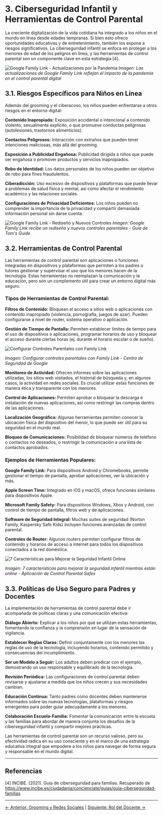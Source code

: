 # 3. Ciberseguridad Infantil y Herramientas de Control Parental

La creciente digitalización de la vida cotidiana ha integrado a los niños en el mundo en línea desde edades tempranas. Si bien esto ofrece oportunidades educativas y de entretenimiento, también los expone a riesgos significativos. La ciberseguridad infantil se enfoca en proteger a los menores de edad de los peligros en línea, y las herramientas de control parental son un componente clave en esta estrategia [4].

![Google Family Link - Actualizaciones por la Pandemia](../imagenes/XHupZE9h7SFr.jpg)
*Imagen: Las actualizaciones de Google Family Link reflejan el impacto de la pandemia en el control parental digital*

## 3.1. Riesgos Específicos para Niños en Línea

Además del grooming y el ciberacoso, los niños pueden enfrentarse a otros riesgos en el entorno digital:

**Contenido Inapropiado:** Exposición accidental o intencional a contenido violento, sexualmente explícito, o que promueve conductas peligrosas (autolesiones, trastornos alimenticios).

**Contactos Peligrosos:** Interacción con extraños que pueden tener intenciones maliciosas, más allá del grooming.

**Exposición a Publicidad Engañosa:** Publicidad dirigida a niños que puede ser engañosa o promover productos y servicios inapropiados.

**Robo de Identidad:** Los datos personales de los niños pueden ser objetivo de robo para fines fraudulentos.

**Ciberadicción:** Uso excesivo de dispositivos y plataformas que puede llevar a problemas de salud física y mental, así como afectar el rendimiento académico y las relaciones sociales.

**Configuraciones de Privacidad Deficientes:** Los niños pueden no comprender la importancia de la privacidad y compartir demasiada información personal sin darse cuenta.

![Google Family Link - Rediseño y Nuevos Controles](../imagenes/Q4XRNJUdnzjI.jpg)
*Imagen: Google Family Link recibe un rediseño y nuevos controles parentales - Guía de Tom's Guide*

## 3.2. Herramientas de Control Parental

Las herramientas de control parental son aplicaciones o funciones integradas en dispositivos y plataformas que permiten a los padres o tutores gestionar y supervisar el uso que los menores hacen de la tecnología. Estas herramientas no reemplazan la comunicación y la educación, pero son un complemento útil para crear un entorno digital más seguro.

### Tipos de Herramientas de Control Parental:

**Filtros de Contenido:** Bloquean el acceso a sitios web o aplicaciones con contenido inapropiado (violencia, pornografía, juegos de azar). Pueden configurarse a nivel de router, sistema operativo o aplicación.

**Gestión de Tiempo de Pantalla:** Permiten establecer límites de tiempo para el uso de dispositivos o aplicaciones, programar horarios de uso y bloquear el acceso durante ciertas horas (ej. durante el horario escolar o de sueño).

![Configurar Controles Parentales con Family Link](../imagenes/SRwh5KWf6fJB.jpg)

*Imagen: Configurar controles parentales con Family Link - Centro de Seguridad de Google*


**Monitoreo de Actividad:** Ofrecen informes sobre las aplicaciones utilizadas, los sitios web visitados, el historial de búsqueda y, en algunos casos, la actividad en redes sociales. Es crucial utilizar estas funciones de manera ética y transparente con los menores.

**Control de Aplicaciones:** Permiten aprobar o bloquear la descarga e instalación de nuevas aplicaciones, así como restringir las compras dentro de las aplicaciones.

**Localización Geográfica:** Algunas herramientas permiten conocer la ubicación física del dispositivo del menor, lo que puede ser útil para su seguridad en el mundo real.

**Bloqueo de Comunicaciones:** Posibilidad de bloquear números de teléfono o contactos no deseados, o restringir la comunicación a una lista de contactos aprobados.

### Ejemplos de Herramientas Populares:

**Google Family Link:** Para dispositivos Android y Chromebooks, permite gestionar el tiempo de pantalla, aprobar aplicaciones, ver la ubicación y más.

**Apple Screen Time:** Integrado en iOS y macOS, ofrece funciones similares para dispositivos Apple.

**Microsoft Family Safety:** Para dispositivos Windows, Xbox y Android, con control de tiempo de pantalla, filtros web y de aplicaciones.

**Software de Seguridad Integral:** Muchas suites de seguridad (Norton Family, Kaspersky Safe Kids) incluyen funciones avanzadas de control parental.

**Controles de Router:** Algunos routers permiten configurar filtros de contenido y horarios de acceso a internet para todos los dispositivos conectados a la red doméstica.

![7 Características para Mejorar la Seguridad Infantil Online](../imagenes/w7ifm4LnofFc.webp)

*Imagen: 7 características para mejorar la seguridad infantil mientras están online - Aplicación de Control Parental Safes*


## 3.3. Políticas de Uso Seguro para Padres y Docentes

La implementación de herramientas de control parental debe ir acompañada de políticas claras y una comunicación efectiva:

**Diálogo Abierto:** Explicar a los niños por qué se utilizan estas herramientas, fomentando la confianza y la comprensión en lugar de la sensación de vigilancia.

**Establecer Reglas Claras:** Definir conjuntamente con los menores las reglas de uso de la tecnología, incluyendo horarios, contenido permitido y consecuencias del incumplimiento.

**Ser un Modelo a Seguir:** Los adultos deben predicar con el ejemplo, demostrando un uso responsable y equilibrado de la tecnología.

**Revisión Periódica:** Las configuraciones de control parental deben revisarse y ajustarse a medida que los niños crecen y sus necesidades cambian.

**Educación Continua:** Tanto padres como docentes deben mantenerse informados sobre las nuevas tecnologías, plataformas y riesgos emergentes para poder guiar adecuadamente a los menores.

**Colaboración Escuela-Familia:** Fomentar la comunicación entre la escuela y las familias para abordar de manera conjunta los desafíos de la ciberseguridad infantil y compartir mejores prácticas.

Las herramientas de control parental son un recurso valioso, pero su efectividad radica en su uso consciente y en el marco de una estrategia educativa integral que empodere a los niños para navegar de forma segura y responsable en el mundo digital.

---

## Referencias

[4] INCIBE. (2021). Guía de ciberseguridad para familias. Recuperado de https://www.incibe.es/ciudadania/concienciate/guias/guia-ciberseguridad-familias

---

[← Anterior: Grooming y Redes Sociales](02-grooming-redes-sociales.md) | [Siguiente: Rol del Docente →](04-rol-del-docente.md)

